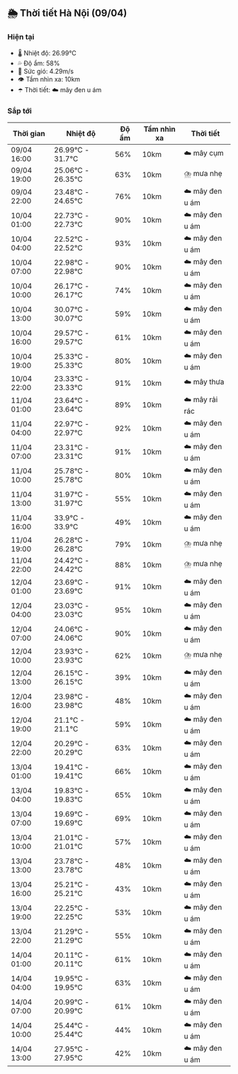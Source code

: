 ## 🌦️ Thời tiết Hà Nội (09/04)

### Hiện tại

- 🌡️ Nhiệt độ: 26.99℃
- 💦 Độ ẩm: 58%
- 💨 Sức gió: 4.29m/s
- 👁️ Tầm nhìn xa: 10km
- ☂️ Thời tiết: ☁️ mây đen u ám

### Sắp tới

| Thời gian | Nhiệt độ | Độ ẩm | Tầm nhìn xa | Thời tiết |
| --- | --- | --- | --- | --- |
| 09/04 16:00 | 26.99℃ - 31.7℃ | 56% | 10km | ☁️ mây cụm |
| 09/04 19:00 | 25.06℃ - 26.35℃ | 63% | 10km | ⛈️ mưa nhẹ |
| 09/04 22:00 | 23.48℃ - 24.65℃ | 76% | 10km | ☁️ mây đen u ám |
| 10/04 01:00 | 22.73℃ - 22.73℃ | 90% | 10km | ☁️ mây đen u ám |
| 10/04 04:00 | 22.52℃ - 22.52℃ | 93% | 10km | ☁️ mây đen u ám |
| 10/04 07:00 | 22.98℃ - 22.98℃ | 90% | 10km | ☁️ mây đen u ám |
| 10/04 10:00 | 26.17℃ - 26.17℃ | 74% | 10km | ☁️ mây đen u ám |
| 10/04 13:00 | 30.07℃ - 30.07℃ | 59% | 10km | ☁️ mây đen u ám |
| 10/04 16:00 | 29.57℃ - 29.57℃ | 61% | 10km | ☁️ mây đen u ám |
| 10/04 19:00 | 25.33℃ - 25.33℃ | 80% | 10km | ☁️ mây đen u ám |
| 10/04 22:00 | 23.33℃ - 23.33℃ | 91% | 10km | ☁️ mây thưa |
| 11/04 01:00 | 23.64℃ - 23.64℃ | 89% | 10km | ☁️ mây rải rác |
| 11/04 04:00 | 22.97℃ - 22.97℃ | 92% | 10km | ☁️ mây đen u ám |
| 11/04 07:00 | 23.31℃ - 23.31℃ | 91% | 10km | ☁️ mây đen u ám |
| 11/04 10:00 | 25.78℃ - 25.78℃ | 80% | 10km | ☁️ mây đen u ám |
| 11/04 13:00 | 31.97℃ - 31.97℃ | 55% | 10km | ☁️ mây đen u ám |
| 11/04 16:00 | 33.9℃ - 33.9℃ | 49% | 10km | ☁️ mây đen u ám |
| 11/04 19:00 | 26.28℃ - 26.28℃ | 79% | 10km | ⛈️ mưa nhẹ |
| 11/04 22:00 | 24.42℃ - 24.42℃ | 88% | 10km | ⛈️ mưa nhẹ |
| 12/04 01:00 | 23.69℃ - 23.69℃ | 91% | 10km | ☁️ mây đen u ám |
| 12/04 04:00 | 23.03℃ - 23.03℃ | 95% | 10km | ☁️ mây đen u ám |
| 12/04 07:00 | 24.06℃ - 24.06℃ | 90% | 10km | ☁️ mây đen u ám |
| 12/04 10:00 | 23.93℃ - 23.93℃ | 62% | 10km | ⛈️ mưa nhẹ |
| 12/04 13:00 | 26.15℃ - 26.15℃ | 39% | 10km | ☁️ mây đen u ám |
| 12/04 16:00 | 23.98℃ - 23.98℃ | 48% | 10km | ☁️ mây đen u ám |
| 12/04 19:00 | 21.1℃ - 21.1℃ | 59% | 10km | ☁️ mây đen u ám |
| 12/04 22:00 | 20.29℃ - 20.29℃ | 63% | 10km | ☁️ mây đen u ám |
| 13/04 01:00 | 19.41℃ - 19.41℃ | 66% | 10km | ☁️ mây đen u ám |
| 13/04 04:00 | 19.83℃ - 19.83℃ | 65% | 10km | ☁️ mây đen u ám |
| 13/04 07:00 | 19.69℃ - 19.69℃ | 69% | 10km | ☁️ mây đen u ám |
| 13/04 10:00 | 21.01℃ - 21.01℃ | 57% | 10km | ☁️ mây đen u ám |
| 13/04 13:00 | 23.78℃ - 23.78℃ | 48% | 10km | ☁️ mây đen u ám |
| 13/04 16:00 | 25.21℃ - 25.21℃ | 43% | 10km | ☁️ mây đen u ám |
| 13/04 19:00 | 22.25℃ - 22.25℃ | 53% | 10km | ☁️ mây đen u ám |
| 13/04 22:00 | 21.29℃ - 21.29℃ | 55% | 10km | ☁️ mây đen u ám |
| 14/04 01:00 | 20.11℃ - 20.11℃ | 61% | 10km | ☁️ mây đen u ám |
| 14/04 04:00 | 19.95℃ - 19.95℃ | 63% | 10km | ☁️ mây đen u ám |
| 14/04 07:00 | 20.99℃ - 20.99℃ | 61% | 10km | ☁️ mây đen u ám |
| 14/04 10:00 | 25.44℃ - 25.44℃ | 44% | 10km | ☁️ mây đen u ám |
| 14/04 13:00 | 27.95℃ - 27.95℃ | 42% | 10km | ☁️ mây đen u ám |
